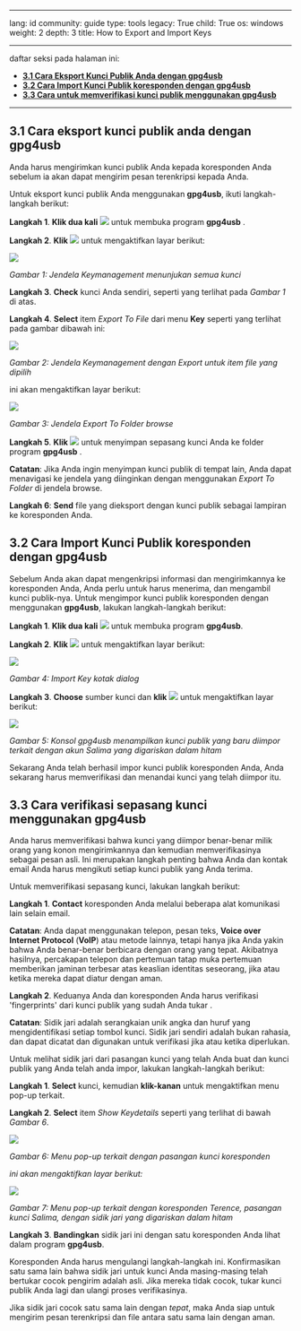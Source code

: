

---

lang: id
community: guide
type: tools
legacy: True
child: True
os: windows
weight: 2
depth: 3
title: How to Export and Import Keys

---

daftar seksi pada halaman ini:

- [**3.1 Cara Eksport Kunci Publik Anda dengan gpg4usb**](#3.1)
- [**3.2 Cara Import Kunci Publik koresponden dengan gpg4usb**](#3.2)
- [**3.3 Cara untuk memverifikasi kunci publik menggunakan gpg4usb**](#3.3)

-------

<a name="3.1"></a>
## 3.1 Cara eksport kunci publik anda dengan gpg4usb ##

Anda harus mengirimkan kunci publik Anda kepada koresponden Anda sebelum ia akan dapat mengirim pesan terenkripsi kepada Anda.

Untuk eksport kunci publik Anda menggunakan **gpg4usb**, ikuti langkah-langkah berikut:

**Langkah 1**. **Klik dua kali** ![](/sbox/screen/gpg4usb-en/02.png) untuk membuka program **gpg4usb** .

**Langkah 2**. **Klik** ![](/sbox/screen/gpg4usb-en/03.png) untuk mengaktifkan layar berikut:

![](/sbox/screen/gpg4usb-en/10.png)

*Gambar 1: Jendela Keymanagement menunjukan semua kunci*

**Langkah 3**. **Check** kunci Anda sendiri, seperti yang terlihat pada *Gambar 1* di atas.

**Langkah 4**. **Select** item *Export To File* dari menu **Key** seperti yang terlihat pada gambar dibawah ini:

![](/sbox/screen/gpg4usb-en/11.png)

*Gambar 2: Jendela Keymanagement dengan Export untuk item file yang dipilih*

ini akan mengaktifkan layar berikut:

![](/sbox/screen/gpg4usb-en/12.png)

*Gambar 3: Jendela Export To Folder browse*

**Langkah 5**. **Klik** ![](/sbox/screen/gpg4usb-en/13.png) untuk menyimpan sepasang kunci Anda ke folder program **gpg4usb** .

**Catatan**: Jika Anda ingin menyimpan kunci publik di tempat lain, Anda dapat menavigasi ke jendela yang diinginkan dengan menggunakan *Export To Folder* di jendela browse.

**Langkah 6**: **Send** file yang dieksport dengan kunci publik sebagai lampiran ke koresponden Anda.

<a name="3.2"></a>
## 3.2 Cara Import Kunci Publik koresponden dengan gpg4usb ##

Sebelum Anda akan dapat mengenkripsi informasi dan mengirimkannya ke koresponden Anda, Anda perlu untuk  harus menerima, dan mengambil kunci publik-nya.  Untuk mengimpor kunci publik koresponden dengan menggunakan **gpg4usb**, lakukan langkah-langkah berikut:


**Langkah 1**. **Klik dua kali** ![](/sbox/screen/gpg4usb-en/03.png) untuk membuka program **gpg4usb**.

**Langkah 2**. **Klik** ![](/sbox/screen/gpg4usb-en/14.png) untuk mengaktifkan layar berikut:

![](/sbox/screen/gpg4usb-en/15.png)

*Gambar 4: Import Key kotak dialog*

**Langkah 3**. **Choose** sumber kunci dan **klik** ![](/sbox/screen/gpg4usb-en/09.png) untuk mengaktifkan layar berikut:

![](/sbox/screen/gpg4usb-en/16.png)

*Gambar 5: Konsol gpg4usb menampilkan kunci publik yang baru diimpor terkait dengan akun Salima yang digariskan dalam hitam*

Sekarang Anda telah berhasil impor kunci publik koresponden Anda, Anda sekarang harus memverifikasi dan menandai kunci yang telah diimpor itu.

<a name="3.3"></a>
## 3.3 Cara verifikasi sepasang kunci menggunakan gpg4usb ##

Anda harus memverifikasi bahwa kunci yang diimpor benar-benar milik orang yang konon  mengirimkannya dan kemudian memverifikasinya sebagai pesan asli. Ini merupakan langkah penting bahwa Anda dan kontak email Anda harus mengikuti setiap kunci publik yang Anda terima.

Untuk memverifikasi sepasang kunci, lakukan langkah berikut:

**Langkah 1**. **Contact** koresponden Anda melalui beberapa alat komunikasi lain selain email.

**Catatan**: Anda dapat menggunakan telepon, pesan teks, **Voice over Internet Protocol** (**VoIP**) atau metode lainnya, tetapi hanya jika Anda yakin bahwa Anda benar-benar berbicara dengan orang yang tepat. Akibatnya hasilnya, percakapan telepon dan pertemuan tatap muka pertemuan memberikan jaminan terbesar atas keaslian identitas seseorang, jika atau ketika mereka dapat diatur dengan aman.

**Langkah 2**. Keduanya Anda dan koresponden Anda harus verifikasi 'fingerprints' dari kunci publik yang sudah Anda tukar .  

**Catatan**: Sidik jari adalah serangkaian unik angka dan huruf yang mengidentifikasi setiap tombol kunci. Sidik jari sendiri adalah bukan rahasia, dan dapat dicatat dan digunakan untuk verifikasi jika atau ketika diperlukan.

Untuk melihat sidik jari dari pasangan kunci yang telah Anda buat dan kunci publik yang Anda telah anda impor, lakukan langkah-langkah berikut:

**Langkah 1**. **Select** kunci, kemudian **klik-kanan** untuk mengaktifkan menu pop-up  terkait.

**Langkah 2**. **Select** item *Show Keydetails* seperti yang terlihat di bawah *Gambar 6*. 

![](/sbox/screen/gpg4usb-en/17.png)

*Gambar 6: Menu pop-up terkait dengan pasangan kunci koresponden*

*ini akan mengaktifkan layar berikut:*

![](/sbox/screen/gpg4usb-en/18.png)

*Gambar 7: Menu pop-up terkait dengan koresponden Terence, pasangan kunci Salima, dengan sidik jari yang digariskan dalam hitam*

**Langkah 3**. **Bandingkan** sidik jari ini dengan satu koresponden Anda lihat dalam program **gpg4usb**.

Koresponden Anda harus mengulangi langkah-langkah ini. Konfirmasikan  satu sama lain bahwa sidik jari untuk kunci Anda masing-masing telah bertukar cocok pengirim adalah asli. Jika mereka tidak cocok, tukar kunci publik Anda lagi dan ulangi proses verifikasinya.


Jika sidik jari cocok satu sama lain dengan *tepat*, maka Anda siap untuk mengirim pesan terenkripsi dan file antara satu sama lain dengan aman.

